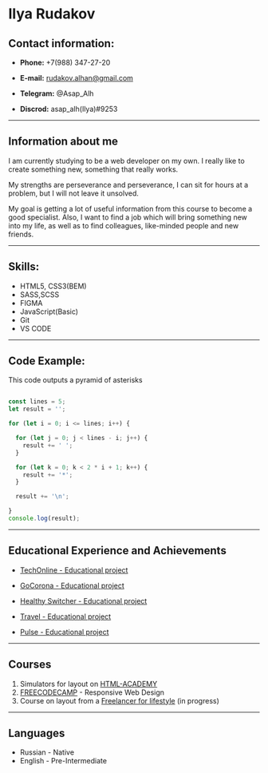 # Ilya Rudakov

## Contact information:

* __Phone:__ +7(988) 347-27-20

* __E-mail:__ rudakov.alhan@gmail.com

* __Telegram:__ @Asap_Alh

* __Discrod:__ asap_alh(Ilya)#9253
  
---

## Information about me

I am currently studying to be a web developer on my own. I really like to create something new, something that really works. 

My strengths are perseverance and perseverance, I can sit for hours at a problem, but I will not leave it unsolved.

My goal is getting a lot of useful information from this course to become a good specialist. Also, I want to find a job which will bring something new into my life, as well as to find colleagues, like-minded people and new friends.

---

## Skills:

* HTML5, CSS3(BEM)
* SASS,SCSS
* FIGMA
* JavaScript(Basic)
* Git
* VS CODE

---


## Code Example:

This code outputs a pyramid of asterisks


```Javascript

const lines = 5;
let result = '';

for (let i = 0; i <= lines; i++) {

  for (let j = 0; j < lines - i; j++) {
    result += ' ';
  }

  for (let k = 0; k < 2 * i + 1; k++) {
    result += '*';
  }

  result += '\n';

}
console.log(result);

```
---

## Educational Experience and Achievements

* [TechOnline - Educational project](https://rudakovilya.github.io/TechOnline-LandingPage/home.html)

* [GoCorona - Educational project](https://rudakovilya.github.io/GoCorona-LandingPage/)

* [Healthy Switcher - Educational project](https://rudakovilya.github.io/lesson_17Adaptive/)

* [Travel - Educational project](https://rudakovilya.github.io/travel/)

* [Pulse - Educational project](https://rudakovilya.ru/)

---

## Courses

1. Simulators for layout on [HTML-ACADEMY](https://htmlacademy.ru/courses)
2. [FREECODECAMP](https://www.freecodecamp.org/learn/2022/responsive-web-design) - Responsive Web Design
3. Сourse on layout from a [Freelancer for lifestyle](https://edu.fls.guru/) (in progress)

---
## Languages

* Russian - Native
* English - Pre-Intermediate
